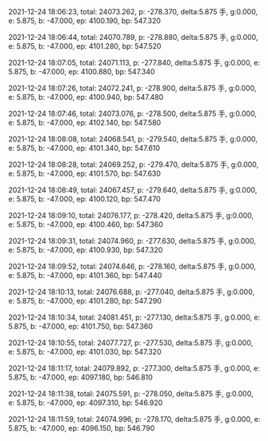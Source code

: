 2021-12-24 18:06:23, total: 24073.262, p: -278.370, delta:5.875 手, g:0.000, e: 5.875, b: -47.000, ep: 4100.190, bp: 547.320

2021-12-24 18:06:44, total: 24070.789, p: -278.880, delta:5.875 手, g:0.000, e: 5.875, b: -47.000, ep: 4101.280, bp: 547.520

2021-12-24 18:07:05, total: 24071.113, p: -277.840, delta:5.875 手, g:0.000, e: 5.875, b: -47.000, ep: 4100.880, bp: 547.340

2021-12-24 18:07:26, total: 24072.241, p: -278.900, delta:5.875 手, g:0.000, e: 5.875, b: -47.000, ep: 4100.940, bp: 547.480

2021-12-24 18:07:46, total: 24073.076, p: -278.500, delta:5.875 手, g:0.000, e: 5.875, b: -47.000, ep: 4102.140, bp: 547.580

2021-12-24 18:08:08, total: 24068.541, p: -279.540, delta:5.875 手, g:0.000, e: 5.875, b: -47.000, ep: 4101.340, bp: 547.610

2021-12-24 18:08:28, total: 24069.252, p: -279.470, delta:5.875 手, g:0.000, e: 5.875, b: -47.000, ep: 4101.570, bp: 547.630

2021-12-24 18:08:49, total: 24067.457, p: -279.640, delta:5.875 手, g:0.000, e: 5.875, b: -47.000, ep: 4100.120, bp: 547.470

2021-12-24 18:09:10, total: 24076.177, p: -278.420, delta:5.875 手, g:0.000, e: 5.875, b: -47.000, ep: 4100.460, bp: 547.360

2021-12-24 18:09:31, total: 24074.960, p: -277.630, delta:5.875 手, g:0.000, e: 5.875, b: -47.000, ep: 4100.930, bp: 547.320

2021-12-24 18:09:52, total: 24074.646, p: -278.160, delta:5.875 手, g:0.000, e: 5.875, b: -47.000, ep: 4101.360, bp: 547.440

2021-12-24 18:10:13, total: 24076.688, p: -277.040, delta:5.875 手, g:0.000, e: 5.875, b: -47.000, ep: 4101.280, bp: 547.290

2021-12-24 18:10:34, total: 24081.451, p: -277.130, delta:5.875 手, g:0.000, e: 5.875, b: -47.000, ep: 4101.750, bp: 547.360

2021-12-24 18:10:55, total: 24077.727, p: -277.530, delta:5.875 手, g:0.000, e: 5.875, b: -47.000, ep: 4101.030, bp: 547.320

2021-12-24 18:11:17, total: 24079.892, p: -277.300, delta:5.875 手, g:0.000, e: 5.875, b: -47.000, ep: 4097.180, bp: 546.810

2021-12-24 18:11:38, total: 24075.591, p: -278.050, delta:5.875 手, g:0.000, e: 5.875, b: -47.000, ep: 4097.310, bp: 546.920

2021-12-24 18:11:59, total: 24074.996, p: -278.170, delta:5.875 手, g:0.000, e: 5.875, b: -47.000, ep: 4096.150, bp: 546.790